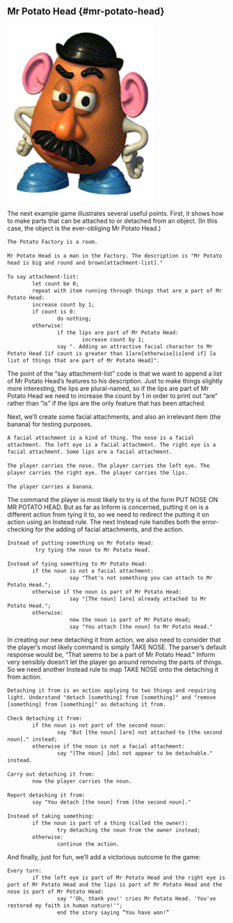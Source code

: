 ## Mr Potato Head {#mr-potato-head}

![](../assets/graphics28.gif)

The next example game illustrates several useful points. First, it shows how to make parts that can be attached to or detached from an object. (In this case, the object is the ever-obliging Mr Potato Head.)

```ìnform7
The Potato Factory is a room.

Mr Potato Head is a man in the Factory. The description is "Mr Potato head is big and round and brown[attachment-list]."

To say attachment-list:
        let count be 0;
        repeat with item running through things that are a part of Mr Potato Head:
        increase count by 1;
        if count is 0:
                do nothing;
        otherwise:
                if the lips are part of Mr Potato Head:
                        increase count by 1;
                say ". Adding an attractive facial character to Mr Potato Head [if count is greater than 1]are[otherwise]is[end if] [a list of things that are part of Mr Potato Head]".
```

The point of the “say attachment-list” code is that we want to append a list of Mr Potato Head’s features to his description. Just to make things slightly more interesting, the lips are plural-named, so if the lips are part of Mr Potato Head we need to increase the count by 1 in order to print out “are” rather than “is” if the lips are the only feature that has been attached.

Next, we’ll create some facial attachments, and also an irrelevant item (the banana) for testing purposes.

```ìnform7
A facial attachment is a kind of thing. The nose is a facial attachment. The left eye is a facial attachment. The right eye is a facial attachment. Some lips are a facial attachment.

The player carries the nose. The player carries the left eye. The player carries the right eye. The player carries the lips.

The player carries a banana.
```

The command the player is most likely to try is of the form PUT NOSE ON MR POTATO HEAD. But as far as Inform is concerned, putting it on is a different action from tying it to, so we need to redirect the putting it on action using an Instead rule. The next Instead rule handles both the error-checking for the adding of facial attachments, and the action.

```ìnform7
Instead of putting something on Mr Potato Head:
	     try tying the noun to Mr Potato Head.

Instead of tying something to Mr Potato Head:
      	if the noun is not a facial attachment:
            		say "That's not something you can attach to Mr Potato Head.";
      	otherwise if the noun is part of Mr Potato Head:
            		say "[The noun] [are] already attached to Mr Potato Head.";
      	otherwise:
            		now the noun is part of Mr Potato Head;
            		say "You attach [the noun] to Mr Potato Head."
```

In creating our new detaching it from action, we also need to consider that the player’s most likely command is simply TAKE NOSE. The parser’s default response would be, “That seems to be a part of Mr Potato Head.” Inform very sensibly doesn’t let the player go around removing the parts of things. So we need another Instead rule to map TAKE NOSE onto the detaching it from action.

```inform7
Detaching it from is an action applying to two things and requiring light. Understand "detach [something] from [something]" and "remove [something] from [something]" as detaching it from.

Check detaching it from:
        if the noun is not part of the second noun:
                say "But [the noun] [are] not attached to [the second noun]." instead;
        otherwise if the noun is not a facial attachment:
                say "[The noun] [do] not appear to be detachable." instead.

Carry out detaching it from:
        now the player carries the noun.

Report detaching it from:
        say "You detach [the noun] from [the second noun]."

Instead of taking something:
        if the noun is part of a thing (called the owner):
                try detaching the noun from the owner instead;
        otherwise:
                continue the action.
```

And finally, just for fun, we’ll add a victorious outcome to the game:

```inform7
Every turn:
        if the left eye is part of Mr Potato Head and the right eye is part of Mr Potato Head and the lips is part of Mr Potato Head and the nose is part of Mr Potato Head:
                say "'Oh, thank you!' cries Mr Potato Head. 'You've restored my faith in human nature!'";
                end the story saying “You have won!”
```
